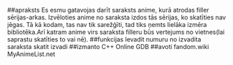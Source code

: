 ##apraksts
Es esmu gatavojas darīt saraksts anime, kurā atrodas filler sērijas-arkas. Izvēloties anime no saraksta izdos tās sērijas, ko skatīties nav jēgas. Tā kā kodam, tas nav tik sarežģīti, tad tiks ņemts lielāka izmēra bibliotēka.Arī katram anime virs saraksta filleru būs vertejums no vietnes(lai saprastu skatīties to vai nē).
##funkcijas
Ievadit numuru no izvadita saraksta
skatit izvadi
##izmanto
C++
Online GDB
##avoti
fandom.wiki
MyAnimeList.net
